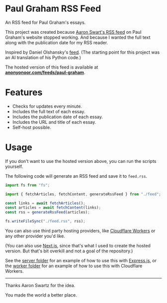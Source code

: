 # Paul Graham RSS Feed

An RSS feed for Paul Graham's essays.

This project was created because [Aaron Swart's RSS feed](https://paulgraham.com/rss.html) on Paul Graham's website stopped working. And because I wanted the full text along with the publication date for my RSS reader.

Inspired by Daniel Olshansky's [feed](https://github.com/Olshansk/pgessays-rss). (The starting point for this project was an AI translation of his Python code.)

The hosted version of this feed is available at **[anonyonoor.com/feeds/paul-graham](https://www.anonyonoor.com/feeds/paul-graham)**.

# Features

- Checks for updates every minute.
- Includes the full text of each essay.
- Includes the publication date of each essay.
- Includes the URL and title of each essay.
- Self-host possible.

# Usage

If you don't want to use the hosted version above, you can run the scripts yourself.

The following code will generate an RSS feed and save it to `feed.rss`.

```javascript
import fs from "fs";

import { fetchArticles, fetchContent, generateRssFeed } from "./feed";

const links = await fetchArticles();
const articles = await fetchContent(links);
const rss = generateRssFeed(articles);

fs.writeFileSync("./feed.rss", rss);
```

You can also use third party hosting providers, like [Cloudflare Workers](https://workers.cloudflare.com/) or any other provider you'd like.

(You can also use [Next.js](https://nextjs.org/), since that's what I used to create the hosted version. But that's bit overkill and not a goal of the repository.)

See the [server folder]("./server") for an example of how to use this with [Express.js](https://expressjs.com/), or the [worker folder]("./worker") for an example of how to use this with Cloudflare Workers.

---

Thanks Aaron Swartz for the idea.

You made the world a better place.
